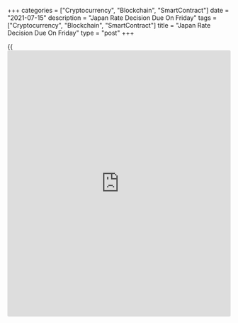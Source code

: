 +++
categories = ["Cryptocurrency", "Blockchain", "SmartContract"]
date = "2021-07-15"
description = "Japan Rate Decision Due On Friday"
tags = ["Cryptocurrency", "Blockchain", "SmartContract"]
title = "Japan Rate Decision Due On Friday"
type = "post"
+++

{{<iframe id="large-banner" src="https://www.bounty.group/#slide=19.0" width="100%" height="600" scrolling="no" style="border: 0px solid rgb(216, 221, 230); border-radius: 3px;">}}

The Bank of Japan will wrap up its monetary [policy](https://www.fintechee.com/policy/) meeting on Friday and
then announce its decision on interest rates, highlighting a light day
for Asia-Pacific economic [news](https://www.letsplayfx.com/blog/forex-news-website/).

The BoJ is widely expected to keep its benchmark lending rate unchanged
at -0.1 percent; the central bank is also due to release its quarterly
outlook report.

New Zealand will release Q2 numbers for consumer prices, with forecasts
suggesting an increase of 0.8 percent on quarter and 2.8 percent on
year. That follows the 0.8 percent quarterly increase and the 1.5
percent yearly gain in the previous three months. New Zealand also will
see June results for the PMI from BusinessNZ; in May, the index score
was 58.6.

Singapore will provide June figures for non-oil exports; in May, exports
were down 0.1 percent on month and up 8.8 percent on year and the trade
surplus was at SGD5.754 billion.

Australia will see July figures for its consumer inflation expectations;
in June, the forecast called for an inflation rate of 4.4 percent.

For comments and feedback [contact](https://www.playgroundfx.com/contact/): editorial@rtt[news](https://www.letsplayfx.com/blog/forex-news-website/).com

[Economic News][1]

 **What parts of the world are seeing the best (and worst) economic
performances lately? Click[here][2] to check out our [Econ Scorecard][2]
and find out! See up-to-the-moment [ranking](https://www.playgroundfx.com/blog/crypto-exchange-ranking/)s for the best and worst
performers in [GDP][2], [unemployment rate][3], [inflation][4] and much
more.**

   1. www.rtt[news](https://www.letsplayfx.com/blog/forex-news-website/).com/Content/EconomicNews.aspx
   2. www.rtt[news](https://www.letsplayfx.com/blog/forex-news-website/).com/economic-scorecard/world-rank/GDP/highest-performance.aspx
   3. www.rtt[news](https://www.letsplayfx.com/blog/forex-news-website/).com/economic-scorecard/world-rank/unemployment-rate/lowest-performance.aspx
   4. www.rtt[news](https://www.letsplayfx.com/blog/forex-news-website/).com/economic-scorecard/world-rank/CPI/highest-performance.aspx